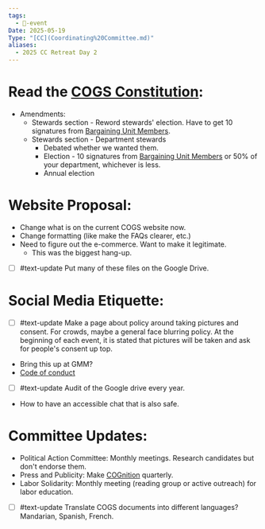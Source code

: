 ```yaml
---
tags:
  - 📅-event
Date: 2025-05-19
Type: "[CC](Coordinating%20Committee.md)"
aliases:
  - 2025 CC Retreat Day 2
---
```

# Read the [COGS Constitution](../News/COGS%20Constitution.md):
- Amendments:
	- Stewards section - Reword stewards' election. Have to get 10 signatures from [Bargaining Unit Members](../Members/Bargaining%20Unit%20Members.md).
	- Stewards section - Department stewards
		- Debated whether we wanted them. 
		- Election - 10 signatures from [Bargaining Unit Members](../Members/Bargaining%20Unit%20Members.md) or 50% of your department, whichever is less. 
		- Annual election

# Website Proposal:
- Change what is on the current COGS website now.
- Change formatting (like make the FAQs clearer, etc.)
- Need to figure out the e-commerce. Want to make it legitimate. 
	- This was the biggest hang-up. 
- [ ] #text-update Put many of these files on the Google Drive.

# Social Media Etiquette:
- [ ] #text-update Make a page about policy around taking pictures and consent. For crowds, maybe a general face blurring policy. At the beginning of each event, it is stated that pictures will be taken and ask for people's consent up top.
- Bring this up at GMM?
- [Code of conduct](https://docs.google.com/document/d/1TOMddbWO7xw0DluBNs5Gf85L0tb4VBGEZ01VWJaN8Qo/edit?tab=t.0)
- [ ] #text-update Audit of the Google drive every year.
- How to have an accessible chat that is also safe. 

# Committee Updates:
- Political Action Committee: Monthly meetings. Research candidates but don't endorse them. 
- Press and Publicity: Make [COGnition](../../../News/COGnition.md) quarterly. 
- Labor Solidarity: Monthly meeting (reading group or active outreach) for labor education. 
- [ ] #text-update Translate COGS documents into different languages? Mandarian, Spanish, French.
